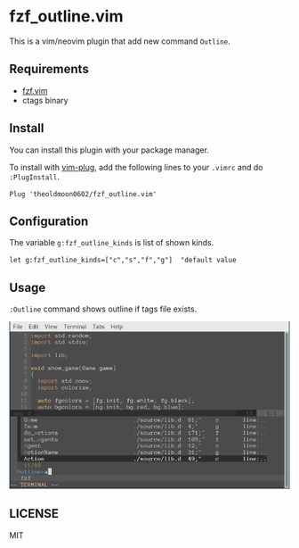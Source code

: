 # fzf_outline.vim

This is a vim/neovim plugin that add new command `Outline`.

## Requirements

- [fzf.vim](https://github.com/gmarik/vundle)
- ctags binary

## Install

You can install this plugin with your package manager. 

To install with [vim-plug](https://github.com/junegunn/vim-plug), add the following lines to your `.vimrc` and do `:PlugInstall`.

```
Plug 'theoldmoon0602/fzf_outline.vim'
```

## Configuration

The variable `g:fzf_outline_kinds` is list of shown kinds.
```
let g:fzf_outline_kinds=["c","s","f","g"]  "default value
```

## Usage
`:Outline` command shows outline if tags file exists.

![](https://raw.githubusercontent.com/theoldmoon0602/fzf_outline.vim/screenshot/screenshot.png)

## LICENSE
MIT
